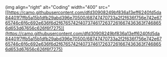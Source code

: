 (img align="right" alt="Coding" width="400" src="[[https://camo.githubusercontent.com/dfd30908249bf836a13eff6240fd5da84401f7ffb5a15b1dfb29abd396e70500/68747470733a2f2f636f756e742e6765746c6f6c692e636f6d2f6765742f4073746172637261667436363f7468656d653d67656c626f6f7275]](https://camo.githubusercontent.com/dfd30908249bf836a13eff6240fd5da84401f7ffb5a15b1dfb29abd396e70500/68747470733a2f2f636f756e742e6765746c6f6c692e636f6d2f6765742f4073746172637261667436363f7468656d653d67656c626f6f7275)
